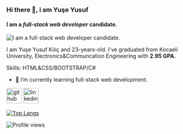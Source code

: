 ### Hi there 👋, i am Yuşe Yusuf
#### I am a *full-stack web developer* candidate.
![I am a *full-stack web developer* candidate.](https://i.hizliresim.com/jflwdlg.png)

I am Yuşe Yusuf Kılıç and 23-years-old. I've graduated from Kocaeli University, Electronics&Communcation Engineering with **2.95 GPA.**

Skills: HTML&CSS/BOOTSTRAP/C#

- 🌱 I’m currently learning full-stack web development. 


[<img src='https://cdn.jsdelivr.net/npm/simple-icons@3.0.1/icons/github.svg' alt='github' height='40'>](https://github.com/yuseyusufkilic)  [<img src='https://cdn.jsdelivr.net/npm/simple-icons@3.0.1/icons/linkedin.svg' alt='linkedin' height='40'>](https://www.linkedin.com/in/yuseyusufkilic/)  

[![Top Langs](https://github-readme-stats.vercel.app/api/top-langs/?username=yuseyusufkilic)](https://github.com/anuraghazra/github-readme-stats)

![Profile views](https://gpvc.arturio.dev/yuseyusufkilic)  
